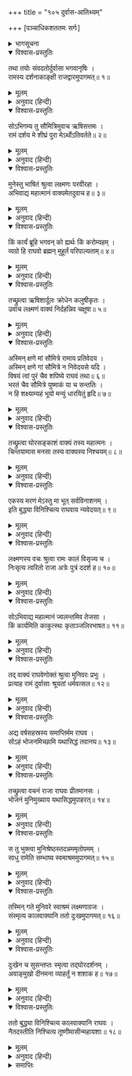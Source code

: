 +++
title = "१०५ दुर्वास-आतिथ्यम्"

+++
[पञ्चाधिकशततमः सर्गः]



<details><summary>भागसूचना</summary>

105. दुर्वासाके शापके भयसे लक्ष्मणका नियम भङ्ग करके श्रीरामके पास इनके आगमनका समाचार देनेके लिये जाना, श्रीरामका दुर्वासा मुनिको भोजन कराना और उनके चले जानेपर लक्ष्मणके लिये चिन्तित होना
</details>

<details open><summary>विश्वास-प्रस्तुतिः</summary>

तथा तयोः संवदतोर्दुर्वासा भगवानृषिः ।  
रामस्य दर्शनाकाङ्क्षी राजद्वारमुपागमत्॥ १॥
</details>

<details><summary>मूलम्</summary>

तथा तयोः संवदतोर्दुर्वासा भगवानृषिः ।  
रामस्य दर्शनाकाङ्क्षी राजद्वारमुपागमत्॥ १॥
</details>

<details><summary>अनुवाद (हिन्दी)</summary>

इन दोनोंमें इस प्रकार बातचीत हो ही रही थी कि महर्षि दुर्वासा राजद्वारपर आ पहुँचे । वे श्रीरामचन्द्रजीसे मिलना चाहते थे॥ १॥
</details>

<details open><summary>विश्वास-प्रस्तुतिः</summary>

सोऽभिगम्य तु सौमित्रिमुवाच ऋषिसत्तमः ।  
रामं दर्शय मे शीघ्रं पुरा मेऽर्थोऽतिवर्तते॥ २॥
</details>

<details><summary>मूलम्</summary>

सोऽभिगम्य तु सौमित्रिमुवाच ऋषिसत्तमः ।  
रामं दर्शय मे शीघ्रं पुरा मेऽर्थोऽतिवर्तते॥ २॥
</details>

<details><summary>अनुवाद (हिन्दी)</summary>

उन मुनिश्रेष्ठने सुमित्राकुमार लक्ष्मणके पास जाकर कहा—‘तुम शीघ्र ही मुझे श्रीरामचन्द्रजीसे मिला दो । उनसे मिले बिना मेरा एक काम बिगड़ रहा है’॥ २॥
</details>

<details open><summary>विश्वास-प्रस्तुतिः</summary>

मुनेस्तु भाषितं श्रुत्वा लक्ष्मणः परवीरहा ।  
अभिवाद्य महात्मानं वाक्यमेतदुवाच ह॥ ३॥
</details>

<details><summary>मूलम्</summary>

मुनेस्तु भाषितं श्रुत्वा लक्ष्मणः परवीरहा ।  
अभिवाद्य महात्मानं वाक्यमेतदुवाच ह॥ ३॥
</details>

<details><summary>अनुवाद (हिन्दी)</summary>

मुनिकी यह बात सुनकर शत्रुवीरोंका संहार करनेवाले लक्ष्मणने उन महात्माको प्रणाम करके यह बात कही—॥ ३॥
</details>

<details open><summary>विश्वास-प्रस्तुतिः</summary>

किं कार्यं ब्रूहि भगवन् को ह्यर्थः किं करोम्यहम् ।  
व्यग्रो हि राघवो ब्रह्मन् मुहूर्तं परिपाल्यताम्॥ ४॥
</details>

<details><summary>मूलम्</summary>

किं कार्यं ब्रूहि भगवन् को ह्यर्थः किं करोम्यहम् ।  
व्यग्रो हि राघवो ब्रह्मन् मुहूर्तं परिपाल्यताम्॥ ४॥
</details>

<details><summary>अनुवाद (हिन्दी)</summary>

‘भगवन्! बताइये, आपका कौन-सा काम है? क्या प्रयोजन है? और मैं आपकी कौन-सी सेवा करूँ? ब्रह्मन्! इस समय श्रीरघुनाथजी दूसरे कार्यमें संलग्न हैं; अतः दो घड़ीतक उनकी प्रतीक्षा कीजिये’॥ ४॥
</details>

<details open><summary>विश्वास-प्रस्तुतिः</summary>

तच्छ्रुत्वा ऋषिशार्दूलः क्रोधेन कलुषीकृतः ।  
उवाच लक्ष्मणं वाक्यं निर्दहन्निव चक्षुषा॥ ५॥
</details>

<details><summary>मूलम्</summary>

तच्छ्रुत्वा ऋषिशार्दूलः क्रोधेन कलुषीकृतः ।  
उवाच लक्ष्मणं वाक्यं निर्दहन्निव चक्षुषा॥ ५॥
</details>

<details><summary>अनुवाद (हिन्दी)</summary>

यह सुनकर मुनिश्रेष्ठ दुर्वासा रोषसे तमतमा उठे और लक्ष्मणकी ओर इस प्रकार देखने लगे, मानो अपनी नेत्राग्निसे उन्हें भस्म कर डालेंगे । साथ ही उनसे इस प्रकार बोले—॥ ५॥
</details>

<details open><summary>विश्वास-प्रस्तुतिः</summary>

अस्मिन् क्षणे मां सौमित्रे रामाय प्रतिवेदय ।  
अस्मिन् क्षणे गां सौमित्रे न निवेदयसे यदि ।  
विषयं त्वां पुरं चैव शपिष्ये राघवं तथा॥ ६॥  
भरतं चैव सौमित्रे युष्माकं या च सन्ततिः ।  
न हि शक्ष्याम्यहं भूयो मन्युं धारयितुं हृदि॥ ७॥
</details>

<details><summary>मूलम्</summary>

अस्मिन् क्षणे मां सौमित्रे रामाय प्रतिवेदय ।  
अस्मिन् क्षणे गां सौमित्रे न निवेदयसे यदि ।  
विषयं त्वां पुरं चैव शपिष्ये राघवं तथा॥ ६॥  
भरतं चैव सौमित्रे युष्माकं या च सन्ततिः ।  
न हि शक्ष्याम्यहं भूयो मन्युं धारयितुं हृदि॥ ७॥
</details>

<details><summary>अनुवाद (हिन्दी)</summary>

‘सुमित्राकुमार! इसी क्षण श्रीरामको मेरे आगमनकी सूचना दो । यदि अभी-अभी उनसे मेरे आगमनका समाचार नहीं निवेदन करोगे तो मैं इस राज्यको, नगरको, तुमको, श्रीरामको, भरतको और तुमलोगोंकी जो संतति है, उसको भी शाप दे दूँगा । मैं पुनः इस क्रोधको अपने हृदयमें धारण नहीं कर सकूँगा’॥ ६-७॥
</details>

<details open><summary>विश्वास-प्रस्तुतिः</summary>

तच्छ्रुत्वा घोरसङ्काशं वाक्यं तस्य महात्मनः ।  
चिन्तयामास मनसा तस्य वाक्यस्य निश्चयम्॥ ८॥
</details>

<details><summary>मूलम्</summary>

तच्छ्रुत्वा घोरसङ्काशं वाक्यं तस्य महात्मनः ।  
चिन्तयामास मनसा तस्य वाक्यस्य निश्चयम्॥ ८॥
</details>

<details><summary>अनुवाद (हिन्दी)</summary>

उन महात्माका यह घोर वचन सुनकर लक्ष्मणने उनकी वाणीसे जो निश्चय प्रकट हो रहा था, उसपर मन-ही-मन विचार किया॥ ८॥
</details>

<details open><summary>विश्वास-प्रस्तुतिः</summary>

एकस्य मरणं मेऽस्तु मा भूत् सर्वविनाशनम् ।  
इति बुद्ध्या विनिश्चित्य राघवाय न्यवेदयत्॥ ९॥
</details>

<details><summary>मूलम्</summary>

एकस्य मरणं मेऽस्तु मा भूत् सर्वविनाशनम् ।  
इति बुद्ध्या विनिश्चित्य राघवाय न्यवेदयत्॥ ९॥
</details>

<details><summary>अनुवाद (हिन्दी)</summary>

‘अकेले मेरी ही मृत्यु हो, यह अच्छा है; किंतु सबका विनाश नहीं होना चाहिये’ अपनी बुद्धिद्वारा ऐसा निश्चय करके लक्ष्मणने श्रीरघुनाथजीसे दुर्वासाके आगमनका समाचार निवेदन किया॥ ९॥
</details>

<details open><summary>विश्वास-प्रस्तुतिः</summary>

लक्ष्मणस्य वचः श्रुत्वा रामः कालं विसृज्य च ।  
निःसृत्य त्वरितो राजा अत्रेः पुत्रं ददर्श ह॥ १०॥
</details>

<details><summary>मूलम्</summary>

लक्ष्मणस्य वचः श्रुत्वा रामः कालं विसृज्य च ।  
निःसृत्य त्वरितो राजा अत्रेः पुत्रं ददर्श ह॥ १०॥
</details>

<details><summary>अनुवाद (हिन्दी)</summary>

लक्ष्मणकी बात सुनकर राजा श्रीराम कालको बिदा करके तुरंत ही निकले और अत्रिपुत्र दुर्वासासे मिले॥ १०॥
</details>

<details open><summary>विश्वास-प्रस्तुतिः</summary>

सोऽभिवाद्य महात्मानं ज्वलन्तमिव तेजसा ।  
किं कार्यमिति काकुत्स्थः कृताञ्जलिरभाषत॥ ११॥
</details>

<details><summary>मूलम्</summary>

सोऽभिवाद्य महात्मानं ज्वलन्तमिव तेजसा ।  
किं कार्यमिति काकुत्स्थः कृताञ्जलिरभाषत॥ ११॥
</details>

<details><summary>अनुवाद (हिन्दी)</summary>

अपने तेजसे प्रज्वलित-से होते हुए महात्मा दुर्वासाको प्रणाम करके श्रीरघुनाथजीने हाथ जोड़कर पूछा—‘महर्षे! मेरे लिये क्या आज्ञा है?’॥ ११॥
</details>

<details open><summary>विश्वास-प्रस्तुतिः</summary>

तद् वाक्यं राघवेणोक्तं श्रुत्वा मुनिवरः प्रभुः ।  
प्रत्याह रामं दुर्वासाः श्रूयतां धर्मवत्सल॥ १२॥
</details>

<details><summary>मूलम्</summary>

तद् वाक्यं राघवेणोक्तं श्रुत्वा मुनिवरः प्रभुः ।  
प्रत्याह रामं दुर्वासाः श्रूयतां धर्मवत्सल॥ १२॥
</details>

<details><summary>अनुवाद (हिन्दी)</summary>

श्रीरघुनाथजीकी कही हुई उस बातको सुनकर प्रभावशाली मुनिवर दुर्वासा उनसे बोले—‘धर्मवत्सल! सुनिये॥ १२॥
</details>

<details open><summary>विश्वास-प्रस्तुतिः</summary>

अद्य वर्षसहस्रस्य समाप्तिर्मम राघव ।  
सोऽहं भोजनमिच्छामि यथासिद्धं तवानघ॥ १३॥
</details>

<details><summary>मूलम्</summary>

अद्य वर्षसहस्रस्य समाप्तिर्मम राघव ।  
सोऽहं भोजनमिच्छामि यथासिद्धं तवानघ॥ १३॥
</details>

<details><summary>अनुवाद (हिन्दी)</summary>

‘निष्पाप रघुनन्दन! मैंने एक हजार वर्षोंतक उपवास किया । आज मेरे उस व्रतकी समाप्तिका दिन है, इसलिये इस समय आपके यहाँ जो भी भोजन तैयार हो, उसे मैं ग्रहण करना चाहता हूँ’॥ १३॥
</details>

<details open><summary>विश्वास-प्रस्तुतिः</summary>

तच्छ्रुत्वा वचनं राजा राघवः प्रीतमानसः ।  
भोजनं मुनिमुख्याय यथासिद्धमुपाहरत्॥ १४॥
</details>

<details><summary>मूलम्</summary>

तच्छ्रुत्वा वचनं राजा राघवः प्रीतमानसः ।  
भोजनं मुनिमुख्याय यथासिद्धमुपाहरत्॥ १४॥
</details>

<details><summary>अनुवाद (हिन्दी)</summary>

यह सुनकर राजा श्रीरघुनाथजी मन-ही-मन बड़े प्रसन्न हुए और उन्होंने उन मुनिश्रेष्ठको तैयार भोजन परोसा॥ १४॥
</details>

<details open><summary>विश्वास-प्रस्तुतिः</summary>

स तु भुक्त्वा मुनिश्रेष्ठस्तदन्नममृतोपमम् ।  
साधु रामेति सम्भाष्य स्वमाश्रममुपागमत्॥ १५॥
</details>

<details><summary>मूलम्</summary>

स तु भुक्त्वा मुनिश्रेष्ठस्तदन्नममृतोपमम् ।  
साधु रामेति सम्भाष्य स्वमाश्रममुपागमत्॥ १५॥
</details>

<details><summary>अनुवाद (हिन्दी)</summary>

वह अमृतके समान अन्न ग्रहण करके दुर्वासा मुनि तृप्त हुए और श्रीरघुनाथजीको साधुवाद दे अपने आश्रमपर चले आये॥ १५॥
</details>

<details open><summary>विश्वास-प्रस्तुतिः</summary>

तस्मिन् गते मुनिवरे स्वाश्रमं लक्ष्मणाग्रजः ।  
संस्मृत्य कालवाक्यानि ततो दुःखमुपागमत्॥ १६॥
</details>

<details><summary>मूलम्</summary>

तस्मिन् गते मुनिवरे स्वाश्रमं लक्ष्मणाग्रजः ।  
संस्मृत्य कालवाक्यानि ततो दुःखमुपागमत्॥ १६॥
</details>

<details><summary>अनुवाद (हिन्दी)</summary>

मुनिवर दुर्वासाके अपने आश्रमको चले जानेपर लक्ष्मणके बड़े भाई श्रीराम कालके वचनोंका स्मरण करके दुःखी हो गये॥ १६॥
</details>

<details open><summary>विश्वास-प्रस्तुतिः</summary>

दुःखेन च सुसन्तप्तः स्मृत्वा तद‍्घोरदर्शनम् ।  
अवाङ्मुखो दीनमना व्याहर्तुं न शशाक ह॥ १७॥
</details>

<details><summary>मूलम्</summary>

दुःखेन च सुसन्तप्तः स्मृत्वा तद‍्घोरदर्शनम् ।  
अवाङ्मुखो दीनमना व्याहर्तुं न शशाक ह॥ १७॥
</details>

<details><summary>अनुवाद (हिन्दी)</summary>

भयंकर भावी भ्रातृवियोगके दृश्यको दृष्टिपथमें लानेवाले कालके उस वचनपर विचार करके श्रीरामके मनमें बड़ा दुःख हुआ । उनका मुँह नीचेको झुक गया और वे कुछ बोल न सके॥ १७॥
</details>

<details open><summary>विश्वास-प्रस्तुतिः</summary>

ततो बुद्ध्या विनिश्चित्य कालवाक्यानि राघवः ।  
नैतदस्तीति निश्चित्य तूष्णीमासीन्महायशाः॥ १८॥
</details>

<details><summary>मूलम्</summary>

ततो बुद्ध्या विनिश्चित्य कालवाक्यानि राघवः ।  
नैतदस्तीति निश्चित्य तूष्णीमासीन्महायशाः॥ १८॥
</details>

<details><summary>अनुवाद (हिन्दी)</summary>

तत्पश्चात् कालके वचनोंपर बुद्धिपूर्वक सोच-विचार करके महायशस्वी श्रीरघुनाथजी इस निर्णयपर पहुँचे कि ‘अब यह सब कुछ भी न रहेगा ।’ ऐसा सोचकर वे चुप हो रहे॥ १८॥
</details>

<details><summary>समाप्तिः</summary>

इत्यार्षे श्रीमद्रामायणे वाल्मीकीये आदिकाव्ये उत्तरकाण्डे पञ्चाधिकशततमः सर्गः॥ १०५॥  
इस प्रकार श्रीवाल्मीकिनिर्मित आर्षरामायण आदिकाव्यके उत्तरकाण्डमें एक सौ पाँचवाँ सर्ग पूरा हुआ॥ १०५॥
</details>

